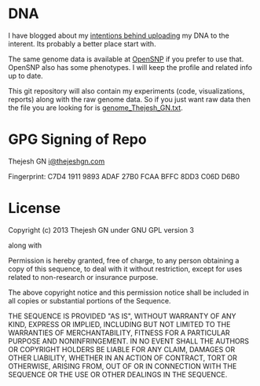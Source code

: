 DNA
===
I have blogged about my [intentions behind uploading](http://thejeshgn.com/2013/09/15/my-dna-is-out/) my DNA to the interent. Its probably a better place start with.

The same genome data is available at [OpenSNP](http://opensnp.org/users/1258) if you prefer to use that. OpenSNP also has some phenotypes. I will keep the profile and related info up to date. 

This git repository will also contain my experiments (code, visualizations, reports) along with the raw genome data. So if you just want raw data then the file you are looking for is [genome_Thejesh_GN.txt](https://github.com/thejeshgn/dna/blob/master/genome_Thejesh_GN.txt).  



GPG Signing of Repo
===================
Thejesh GN <i@thejeshgn.com>

Fingerprint: C7D4 1911 9893 ADAF 27B0 FCAA BFFC 8DD3 C06D D6B0

License
=======
Copyright (c) 2013 Thejesh GN  under GNU GPL version 3

along with

Permission is hereby granted, free of charge, to any person obtaining a copy
of this sequence, to deal with it without restriction, except for uses related
to non-research or insurance purpose.

The above copyright notice and this permission notice shall be included in
all copies or substantial portions of the Sequence.

THE SEQUENCE IS PROVIDED "AS IS", WITHOUT WARRANTY OF ANY KIND, EXPRESS OR
IMPLIED, INCLUDING BUT NOT LIMITED TO THE WARRANTIES OF MERCHANTABILITY,
FITNESS FOR A PARTICULAR PURPOSE AND NONINFRINGEMENT. IN NO EVENT SHALL THE
AUTHORS OR COPYRIGHT HOLDERS BE LIABLE FOR ANY CLAIM, DAMAGES OR OTHER
LIABILITY, WHETHER IN AN ACTION OF CONTRACT, TORT OR OTHERWISE, ARISING FROM,
OUT OF OR IN CONNECTION WITH THE SEQUENCE OR THE USE OR OTHER DEALINGS IN
THE SEQUENCE.

